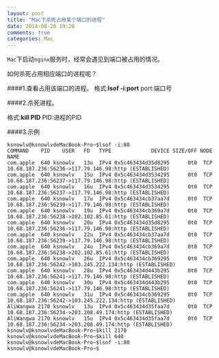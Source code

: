 ```yaml
---
layout: post
title: "Mac下杀死占用某个端口的进程"
date: 2014-08-20 19:20
comments: true
categories: Mac
---
```


`Mac`下启动`nginx`服务时，经常会遇见到端口被占用的情况。

如何杀死占用相应端口的进程呢？

####1.查看占用该端口的进程。
格式:**lsof -i:port**   port:端口号

####2.杀死进程。

格式:**kill PID**   PID:进程的PID

####3.示例

    ksnowlv@ksnowlvdeMacBook-Pro~$lsof -i:80
    COMMAND    PID    USER   FD   TYPE             DEVICE SIZE/OFF NODE NAME
    com.apple  640 ksnowlv   13u  IPv4 0x5c463434d35d8295      0t0  TCP 10.68.187.236:56236->117.79.146.98:http (ESTABLISHED)
    com.apple  640 ksnowlv   15u  IPv4 0x5c463434d3534295      0t0  TCP 10.68.187.236:56237->117.79.146.98:http (ESTABLISHED)
    com.apple  640 ksnowlv   16u  IPv4 0x5c463434d3534295      0t0  TCP 10.68.187.236:56237->117.79.146.98:http (ESTABLISHED)
    com.apple  640 ksnowlv   17u  IPv4 0x5c463434cb37aa7d      0t0  TCP 10.68.187.236:56239->117.79.146.98:http (ESTABLISHED)
    com.apple  640 ksnowlv   19u  IPv4 0x5c463434cb369a7d      0t0  TCP 10.68.187.236:56238->202.102.85.61:http (ESTABLISHED)
    com.apple  640 ksnowlv   20u  IPv4 0x5c463434d35d8295      0t0  TCP 10.68.187.236:56236->117.79.146.98:http (ESTABLISHED)
    com.apple  640 ksnowlv   22u  IPv4 0x5c463434cb37aa7d      0t0  TCP 10.68.187.236:56239->117.79.146.98:http (ESTABLISHED)
    com.apple  640 ksnowlv   24u  IPv4 0x5c463434cb369a7d      0t0  TCP 10.68.187.236:56238->202.102.85.61:http (ESTABLISHED)
    com.apple  640 ksnowlv   26u  IPv4 0x5c463434cb369295      0t0  TCP 10.68.187.236:56242->103.245.222.134:http (ESTABLISHED)
    com.apple  640 ksnowlv   28u  IPv4 0x5c463434d443b295      0t0  TCP 10.68.187.236:56241->117.79.146.98:http (ESTABLISHED)
    com.apple  640 ksnowlv   30u  IPv4 0x5c463434d443b295      0t0  TCP 10.68.187.236:56241->117.79.146.98:http (ESTABLISHED)
    com.apple  640 ksnowlv   31u  IPv4 0x5c463434cb369295      0t0  TCP 10.68.187.236:56242->103.245.222.134:http (ESTABLISHED)
    AliWangwa 2170 ksnowlv   13u  IPv4 0x5c463434d35faa7d      0t0  TCP 10.68.187.236:56234->203.208.49.174:http (ESTABLISHED)
    AliWangwa 2170 ksnowlv   15u  IPv4 0x5c463434d35faa7d      0t0  TCP 10.68.187.236:56234->203.208.49.174:http (ESTABLISHED)
    ksnowlv@ksnowlvdeMacBook-Pro~$kill 2170
    ksnowlv@ksnowlvdeMacBook-Pro~$kill 640
    ksnowlv@ksnowlvdeMacBook-Pro~$lsof -i:80
    ksnowlv@ksnowlvdeMacBook-Pro~$